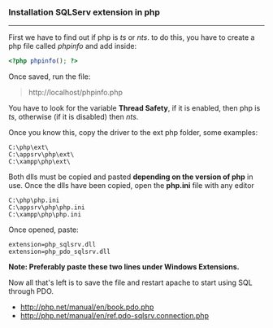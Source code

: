 ### Installation SQLServ extension in php
---

First we have to find out if php is *ts* or *nts*. to do this, you have to create a php file called *phpinfo* and add inside:
```php
<?php phpinfo(); ?>
```

Once saved, run the file:
> http://localhost/phpinfo.php

You have to look for the variable **Thread Safety**, if it is enabled, then php is *ts*, otherwise (if it is disabled) then *nts*.

Once you know this, copy the driver to the ext php folder, some examples:
```
C:\php\ext\
C:\appsrv\php\ext\
C:\xampp\php\ext\
```

Both dlls must be copied and pasted **depending on the version of php** in use. Once the dlls have been copied, open the **php.ini** file with any editor
```
C:\php\php.ini
C:\appsrv\php\php.ini
C:\xampp\php\php.ini
```

Once opened, paste:
```
extension=php_sqlsrv.dll
extension=php_pdo_sqlsrv.dll
```

**Note: Preferably paste these two lines under Windows Extensions.**

Now all that's left is to save the file and restart apache to start using SQL through PDO.

* http://php.net/manual/en/book.pdo.php
* http://php.net/manual/en/ref.pdo-sqlsrv.connection.php
